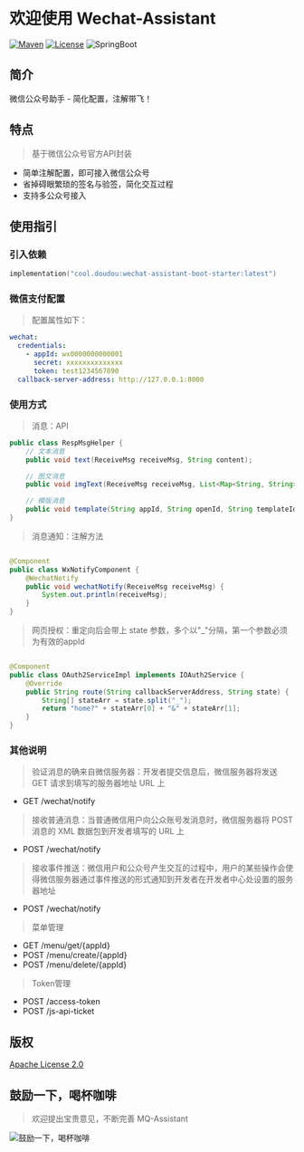 # 欢迎使用 Wechat-Assistant

[![Maven](https://img.shields.io/badge/Maven-v2.0.0-blue)](https://search.maven.org/search?q=g:cool.doudou%20a:wechat-assistant-*)
[![License](https://img.shields.io/badge/License-Apache%202-4EB1BA.svg?style=flat-square)](https://www.apache.org/licenses/LICENSE-2.0)
![SpringBoot](https://img.shields.io/badge/SpringBoot-v2.7.2-blue)

## 简介

微信公众号助手 - 简化配置，注解带飞！

## 特点

> 基于微信公众号官方API封装

- 简单注解配置，即可接入微信公众号
- 省掉碍眼繁琐的签名与验签，简化交互过程
- 支持多公众号接入

## 使用指引

### 引入依赖

```kotlin
implementation("cool.doudou:wechat-assistant-boot-starter:latest")
```

### 微信支付配置

> 配置属性如下：

```yaml
wechat:
  credentials:
    - appId: wx0000000000001
      secret: xxxxxxxxxxxxxx
      token: test1234567890
  callback-server-address: http://127.0.0.1:8000
```

### 使用方式

> 消息：API

```java
public class RespMsgHelper {
    // 文本消息
    public void text(ReceiveMsg receiveMsg, String content);

    // 图文消息
    public void imgText(ReceiveMsg receiveMsg, List<Map<String, String>> articleList);

    // 模版消息
    public void template(String appId, String openId, String templateId, Map<String, Object> templateParam);
}
```

> 消息通知：注解方法

```java

@Component
public class WxNotifyComponent {
    @WechatNotify
    public void wechatNotify(ReceiveMsg receiveMsg) {
        System.out.println(receiveMsg);
    }
}
```

> 网页授权：重定向后会带上 state 参数，多个以"_"分隔，第一个参数必须为有效的appId

```java

@Component
public class OAuth2ServiceImpl implements IOAuth2Service {
    @Override
    public String route(String callbackServerAddress, String state) {
        String[] stateArr = state.split("_");
        return "home?" + stateArr[0] + "&" + stateArr[1];
    }
}
```

### 其他说明

> 验证消息的确来自微信服务器：开发者提交信息后，微信服务器将发送 GET 请求到填写的服务器地址 URL 上

- GET /wechat/notify

> 接收普通消息：当普通微信用户向公众账号发消息时，微信服务器将 POST 消息的 XML 数据包到开发者填写的 URL 上

- POST /wechat/notify

> 接收事件推送：微信用户和公众号产生交互的过程中，用户的某些操作会使得微信服务器通过事件推送的形式通知到开发者在开发者中心处设置的服务器地址

- POST /wechat/notify

> 菜单管理

- GET /menu/get/{appId}
- POST /menu/create/{appId}
- POST /menu/delete/{appId}

> Token管理

- POST /access-token
- POST /js-api-ticket

## 版权

[Apache License 2.0](https://www.apache.org/licenses/LICENSE-2.0)

## 鼓励一下，喝杯咖啡

> 欢迎提出宝贵意见，不断完善 MQ-Assistant

![鼓励一下，喝杯咖啡](https://user-images.githubusercontent.com/21210629/172556529-544b2581-ea34-4530-932b-148198b1b265.jpg)
